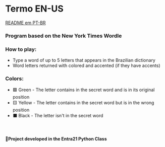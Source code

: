 <h1> Termo EN-US</h1>

[README em PT-BR](https://github.com/Flyinng/Termo/blob/main/README-PT-BR.md)

### Program based on the New York Times Wordle
### How to play:
   - Type a word of up to 5 letters that appears in the Brazilian dictionary
   - Word letters returned with colored and accented (if they have accents)
### Colors:
   - 🟩 Green - The letter contains in the secret word and is in its original position
   - 🟨 Yellow - The letter contains in the secret word but is in the wrong position
   - ⬛ Black - The letter isn't in the secret word


<br>
<h4> 📜Project developed in the Entra21 Python Class</h4>
